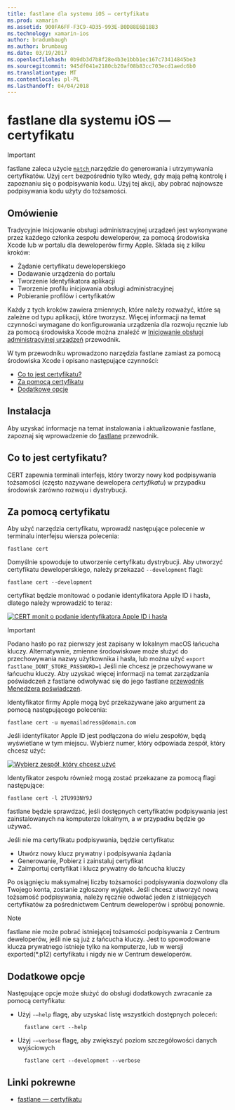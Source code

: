 ```yaml
---
title: fastlane dla systemu iOS — certyfikatu
ms.prod: xamarin
ms.assetid: 900FA6FF-F3C9-4D35-993E-B0D88E6B1883
ms.technology: xamarin-ios
author: bradumbaugh
ms.author: brumbaug
ms.date: 03/19/2017
ms.openlocfilehash: 0b9db3d7b8f28e4b3e1bbb1ec167c73414845be3
ms.sourcegitcommit: 945df041e2180cb20af08b83cc703ecd1aedc6b0
ms.translationtype: MT
ms.contentlocale: pl-PL
ms.lasthandoff: 04/04/2018
---
```

# <a name="fastlane-for-ios--cert"></a>fastlane dla systemu iOS — certyfikatu

> [!IMPORTANT]
> fastlane zaleca użycie [ `match` ](~/ios/deploy-test/provisioning/fastlane/match.md) narzędzie do generowania i utrzymywania certyfikatów. Użyj `cert` bezpośrednio tylko wtedy, gdy mają pełną kontrolę i zapoznaniu się o podpisywania kodu. Użyj tej akcji, aby pobrać najnowsze podpisywania kodu użyty do tożsamości.

## <a name="overview"></a>Omówienie

Tradycyjnie Inicjowanie obsługi administracyjnej urządzeń jest wykonywane przez każdego członka zespołu deweloperów, za pomocą środowiska Xcode lub w portalu dla deweloperów firmy Apple. Składa się z kilku kroków:

- Żądanie certyfikatu deweloperskiego
- Dodawanie urządzenia do portalu
- Tworzenie Identyfikatora aplikacji
- Tworzenie profilu inicjowania obsługi administracyjnej
- Pobieranie profilów i certyfikatów

Każdy z tych kroków zawiera zmiennych, które należy rozważyć, które są zależne od typu aplikacji, które tworzysz. Więcej informacji na temat czynności wymagane do konfigurowania urządzenia dla rozwoju ręcznie lub za pomocą środowiska Xcode można znaleźć w [Inicjowanie obsługi administracyjnej urządzeń](~/ios/get-started/installation/device-provisioning/index.md) przewodnik.

W tym przewodniku wprowadzono narzędzia fastlane zamiast za pomocą środowiska Xcode i opisano następujące czynności:

- [Co to jest certyfikatu?](#whatiscert)
- [Za pomocą certyfikatu](#using)
- [Dodatkowe opcje](#options)

## <a name="installation"></a>Instalacja

Aby uzyskać informacje na temat instalowania i aktualizowanie fastlane, zapoznaj się wprowadzenie do [fastlane](~/ios/deploy-test/provisioning/fastlane/index.md#Installation) przewodnik.

<a name="whatiscert" />

## <a name="what-is-cert"></a>Co to jest certyfikatu?

CERT zapewnia terminali interfejs, który tworzy nowy kod podpisywania tożsamości (często nazywane dewelopera _certyfikatu_) w przypadku środowisk zarówno rozwoju i dystrybucji.

<a name="using" />

## <a name="using-cert"></a>Za pomocą certyfikatu

Aby użyć narzędzia certyfikatu, wprowadź następujące polecenie w terminalu interfejsu wiersza polecenia:

    fastlane cert

Domyślnie spowoduje to utworzenie certyfikatu dystrybucji. Aby utworzyć certyfikatu deweloperskiego, należy przekazać `--development` flagi:

    fastlane cert --development

certyfikat będzie monitować o podanie identyfikatora Apple ID i hasła, dlatego należy wprowadzić to teraz:

[![](cert-images/fastlane-image1.png "CERT monit o podanie identyfikatora Apple ID i hasła")](cert-images/fastlane-image1.png#lightbox)

> [!IMPORTANT]
> Podano hasło po raz pierwszy jest zapisany w lokalnym macOS łańcucha kluczy. Alternatywnie, zmienne środowiskowe może służyć do przechowywania nazwy użytkownika i hasła, lub można użyć `export fastlane_DONT_STORE_PASSWORD=1` Jeśli nie chcesz je przechowywane w łańcuchu kluczy. Aby uzyskać więcej informacji na temat zarządzania poświadczeń z fastlane odwoływać się do jego fastlane [przewodnik Menedżera poświadczeń](https://github.com/fastlane/fastlane/blob/master/credentials_manager/README.md).

Identyfikator firmy Apple mogą być przekazywane jako argument za pomocą następującego polecenia:

    fastlane cert -u myemailadress@domain.com

Jeśli identyfikator Apple ID jest podłączona do wielu zespołów, będą wyświetlane w tym miejscu. Wybierz numer, który odpowiada zespół, który chcesz użyć:

[![](cert-images/fastlane-image2.png "Wybierz zespół, który chcesz użyć")](cert-images/fastlane-image2.png#lightbox)

Identyfikator zespołu również mogą zostać przekazane za pomocą flagi następujące:

    fastlane cert -l 2TU993NY9J

fastlane będzie sprawdzać, jeśli dostępnych certyfikatów podpisywania jest zainstalowanych na komputerze lokalnym, a w przypadku będzie go używać.

Jeśli nie ma certyfikatu podpisywania, będzie certyfikatu:

- Utwórz nowy klucz prywatny i podpisywania żądania
- Generowanie, Pobierz i zainstaluj certyfikat
- Zaimportuj certyfikat i klucz prywatny do łańcucha kluczy

Po osiągnięciu maksymalnej liczby tożsamości podpisywania dozwolony dla Twojego konta, zostanie zgłoszony wyjątek. Jeśli chcesz utworzyć nową tożsamość podpisywania, należy ręcznie odwołać jeden z istniejących certyfikatów za pośrednictwem Centrum deweloperów i spróbuj ponownie.

> [!NOTE]
> fastlane nie może pobrać istniejącej tożsamości podpisywania z Centrum deweloperów, jeśli nie są już z łańcucha kluczy. Jest to spowodowane klucza prywatnego istnieje tylko na komputerze, lub w wersji exported(*.p12) certyfikatu i nigdy nie w Centrum deweloperów.

<a name="options" />

## <a name="additional-options"></a>Dodatkowe opcje

Następujące opcje może służyć do obsługi dodatkowych zwracanie za pomocą certyfikatu:

- Użyj `-–help` flagę, aby uzyskać listę wszystkich dostępnych poleceń:

        fastlane cert --help

- Użyj `-–verbose` flagę, aby zwiększyć poziom szczegółowości danych wyjściowych

        fastlane cert --development --verbose


## <a name="related-links"></a>Linki pokrewne

- [fastlane — certyfikatu](https://github.com/fastlane/fastlane/blob/master/cert/README.md)
